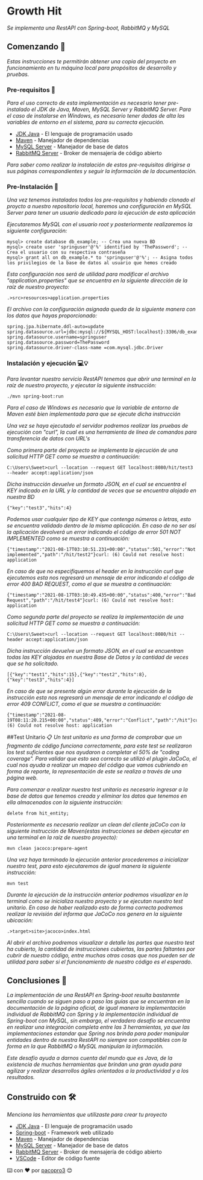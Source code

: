 # Growth Hit

_Se implementa una RestAPI con Spring-boot, RabbitMQ y MySQL_

## Comenzando 🚀

_Estas instrucciones te permitirán obtener una copia del proyecto en funcionamiento en tu máquina local para propósitos de desarrollo y pruebas._

### Pre-requisitos 📌

_Para el uso correcto de esta implementación es necesario tener pre-instalado el JDK de Java, Maven, MySQL Server y RabbitMQ Server._
_Para el caso de instalarse en Windows, es necesario tener dadas de alta las variables de entorno en el sistema, para su correcta ejecución._

* [JDK Java](https://www.oracle.com/mx/java/technologies/javase-downloads.html) - El lenguaje de programación usado
* [Maven](https://maven.apache.org/) - Manejador de dependencias
* [MySQL Server](https://dev.mysql.com/downloads/) - Manejador de base de datos
* [RabbitMQ Server](https://www.rabbitmq.com/) - Broker de mensajería de código abierto

_Para saber como realizar la instalación de estos pre-requisitos dirigirse a sus páginas correspondientes y seguir la información de la documentación._

### Pre-Instalación 🔧

_Una vez tenemos instalados todos los pre-requisitos y habiendo clonado el proycto a nuestro repositorio local, haremos una configuración en MySQL Server para tener un usuario dedicado para la ejecución de esta aplicación_

_Ejecutaremos MySQL con el usuario root y posteriormente realizaremos la siguiente configuración:_

```
mysql> create database db_example; -- Crea una nueva BD
mysql> create user 'springuser'@'%' identified by 'ThePassword'; -- Crea el usuario con su respectiva contraseña
mysql> grant all on db_example.* to 'springuser'@'%'; -- Asigna todos los privilegios de la base de datos al usuario que hemos creado
```

_Esta configuración nos será de utilidad para modificar el archivo "application.properties" que se encuentra en la siguiente dirección de la raíz de nuestro proyecto:_

```
.>src>resources>application.properties
```

_El archivo con la configuración asignada queda de la siguiente manera con los datos que hayas proporcionado:_
```
spring.jpa.hibernate.ddl-auto=update
spring.datasource.url=jdbc:mysql://${MYSQL_HOST:localhost}:3306/db_example
spring.datasource.username=springuser
spring.datasource.password=ThePassword
spring.datasource.driver-class-name =com.mysql.jdbc.Driver
```

### Instalación y ejecución 💻💡

_Para levantar nuestro servicio RestAPI tenemos que abrir una terminal en la raíz de nuestro proyecto, y ejecutar la siguiente instrucción:_
```
./mvn spring-boot:run
```

_Para el caso de Windows es necesario que la variable de entorno de Maven esté bien implementada para que se ejecute dicha instrucción_

_Una vez se haya ejecutado el servidor podremos realizar las pruebas de ejecución con "curl", la cual es una herramienta de línea de comandos para transferencia de datos con URL's_

_Como primera parte del proyecto se implementa la ejecución de una solicitud HTTP GET como se muestra a continuación:_
```
C:\Users\Sweet>curl --location --request GET localhost:8080/hit/test3 --header accept:application/json
```

_Dicha instrucción devuelve un formato JSON, en el cual se encuentra el KEY indicado en la URL y la cantidad de veces que se encuentra alojado en nuestra BD_
```
{"key":"test3","hits":4}
```
_Podemos usar cualquier tipo de KEY que contenga números o letras, esto se encuentra validado dentro de la misma aplicación. En caso de no ser así la aplicación devolverá un error  indicando el código de error 501 NOT IMPLEMENTED como se muestra a continuación:_
```
{"timestamp":"2021-08-17T03:10:51.231+00:00","status":501,"error":"Not implemented","path":"/hit/test2"}curl: (6) Could not resolve host: application
```

_En caso de que no especifiquemos el header en la instrucción curl que ejecutemos esta nos regresará un mensaje de error indicando el código de error 400 BAD REQUEST, como el que se muestra a continuación:_
```
{"timestamp":"2021-08-17T03:10:49.435+00:00","status":400,"error":"Bad Request","path":"/hit/test4"}curl: (6) Could not resolve host: application
```

_Como segunda parte del proyecto se realiza la implementación de una solicitud HTTP GET como se muestra a continuación:_
```
C:\Users\Sweet>curl --location --request GET localhost:8080/hit --header accept:application/json
```

_Dicha instrucción devuelve un formato JSON, en el cual se encuentran todas las KEY alojadas en nuestra Base de Datos y la cantidad de veces que se ha solicitado._
```
[{"key":"test1","hits":15},{"key":"test2","hits":8},{"key":"test3","hits":4}]
```
_En caso de que se presente algún error durante la ejecución de la instrucción esta nos regresará un mensaje de error indicando el código de error 409 CONFLICT, como el que se muestra a continuación:_
```
{"timestamp":"2021-08-19T08:11:20.215+00:00","status":409,"error":"Conflict","path":"/hit"}curl: (6) Could not resolve host: application
```

##Test Unitario 📋
_Un test unitario es una forma de comprobar que un fragmento de código funciona correctamente, para este test se realizaron los test suficientes que nos ayudaron a completar el 50% de "coding coverage". Para validar que esto sea correcto se utilizó el plugin JaCoCo, el cual nos ayuda a realizar un mapeo del código que vamos cubriendo en forma de reporte, la representación de este se realiza a través de una página web._


_Para comenzar a realizar nuestro test unitario es necesario ingresar a la base de datos que tenemos creada y eliminar los datos que tenemos en ella almacenados con la siguiente instrucción:_ 
```
delete from hit_entity;
```

_Posteriormente es necesario realizar un clean del cliente jaCoCo con la siguiente instrucción de Maven(estas instrucciones se deben ejecutar en una terminal en la raíz de nuestro proyecto):_
```
mvn clean jacoco:prepare-agent
```

_Una vez haya terminado la ejecución anterior procederemos a inicializar nuestro test, para esto ejecutaremos de igual manera la siguiente instrucción:_
```
mvn test
```

_Durante la ejecución de la instrucción anterior podremos visualizar en la terminal como se inicializa nuestro proyecto y se ejecutan nuestro test unitario. En caso de haber realizado esto de forma correcta podremos realizar la revisión del informa que JaCoCo nos genera en la siguiente ubicación:_
```
.>target>site>jacoco>index.html
```

_Al abrir el archivo podremos visualizar a detalle las partes que nuestro test ha cubierto, la cantidad de instrucciones cubiertas, las partes faltantes por cubrir de nuestro código, entre muchas otras cosas que nos pueden ser de utilidad para saber si el funcionamiento de nuestro código es el esperado._

## Conclusiones 💬

_La implementación de una RestAPI en Spring-boot resulta bastanmte sencilla cuando se siguen paso a paso las guías que se encuentran en la documentación de la página oficial, de igual manera la implementación individual de RabbitMQ con Spring y la implementación individual de Spring-boot con MySQL, sin embargo, el verdadero desafío se encuentra en realizar una integración completa entre las 3 herramientas, ya que las implementaciones estandar que Spring nos brinda para poder manipular entidades dentro de nuestra RestAPI no siempre son compatibles con la forma en la que RabbitMQ o MySQL manipulan la información._

_Este desafío ayuda a darnos cuenta del mundo que es Java, de la existencia de muchas herramientas que brindan una gran ayuda para agilizar y realizar desarrollos ágiles orientados a la productividad y a los resultados._


## Construido con 🛠️

_Menciona las herramientas que utilizaste para crear tu proyecto_

* [JDK Java](https://www.oracle.com/mx/java/technologies/javase-downloads.html) - El lenguaje de programación usado
* [Spring-boot](https://spring.io/projects/spring-boot) - Framework web utilizado
* [Maven](https://maven.apache.org/) - Manejador de dependencias
* [MySQL Server](https://dev.mysql.com/downloads/) - Manejador de base de datos
* [RabbitMQ Server](https://www.rabbitmq.com/) - Broker de mensajería de código abierto
* [VSCode](https://code.visualstudio.com/) - Editor de código fuente


⌨️ con ❤️ por [pacopro3](https://github.com/pacopro3) 😊
